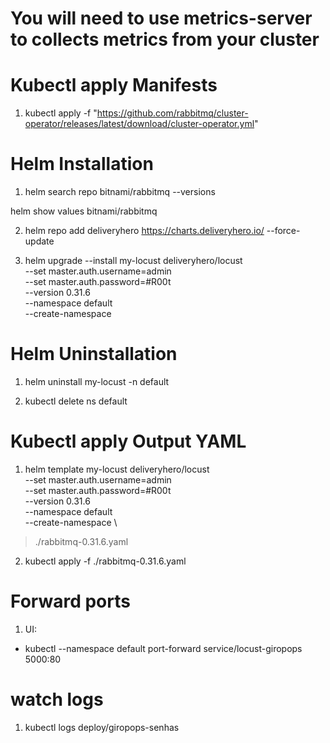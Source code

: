 # You will need to use metrics-server to collects metrics from your cluster

# Kubectl apply Manifests

1. kubectl apply -f "https://github.com/rabbitmq/cluster-operator/releases/latest/download/cluster-operator.yml"

# Helm Installation

1. helm search repo bitnami/rabbitmq --versions

helm show values bitnami/rabbitmq

2. helm repo add deliveryhero https://charts.deliveryhero.io/ --force-update


3. helm upgrade --install my-locust deliveryhero/locust \
  --set master.auth.username=admin \
  --set master.auth.password=#R00t \
  --version 0.31.6 \
  --namespace default \
  --create-namespace

# Helm Uninstallation

1. helm uninstall my-locust -n default

2. kubectl delete ns default

# Kubectl apply Output YAML

1. helm template my-locust deliveryhero/locust \
  --set master.auth.username=admin \
  --set master.auth.password=#R00t \
  --version 0.31.6 \
  --namespace default \
  --create-namespace \
  > ./rabbitmq-0.31.6.yaml

2. kubectl apply -f ./rabbitmq-0.31.6.yaml

# Forward ports

1. UI:
  - kubectl --namespace default port-forward service/locust-giropops 5000:80

# watch logs

1. kubectl logs deploy/giropops-senhas
